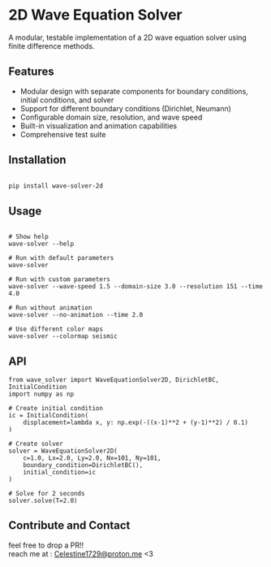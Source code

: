 # 2D Wave Equation Solver

A modular, testable implementation of a 2D wave equation solver using finite difference methods.

## Features

- Modular design with separate components for boundary conditions, initial conditions, and solver
- Support for different boundary conditions (Dirichlet, Neumann)
- Configurable domain size, resolution, and wave speed
- Built-in visualization and animation capabilities
- Comprehensive test suite

## Installation

```bash

pip install wave-solver-2d
```
## Usage
```

# Show help
wave-solver --help

# Run with default parameters
wave-solver

# Run with custom parameters
wave-solver --wave-speed 1.5 --domain-size 3.0 --resolution 151 --time 4.0

# Run without animation
wave-solver --no-animation --time 2.0

# Use different color maps
wave-solver --colormap seismic
```
## API 
```
from wave_solver import WaveEquationSolver2D, DirichletBC, InitialCondition
import numpy as np

# Create initial condition
ic = InitialCondition(
    displacement=lambda x, y: np.exp(-((x-1)**2 + (y-1)**2) / 0.1)
)

# Create solver
solver = WaveEquationSolver2D(
    c=1.0, Lx=2.0, Ly=2.0, Nx=101, Ny=101,
    boundary_condition=DirichletBC(),
    initial_condition=ic
)

# Solve for 2 seconds
solver.solve(T=2.0)

```

## Contribute and Contact

feel free to drop a PR!!    
reach me at : Celestine1729@proton.me <3


